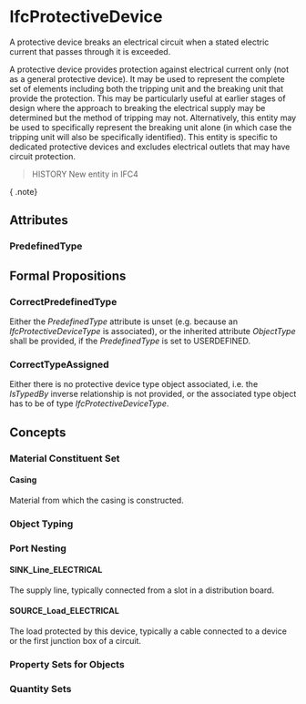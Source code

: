 # IfcProtectiveDevice

A protective device breaks an electrical circuit when a stated electric current that passes through it is exceeded.

A protective device provides protection against electrical current only (not as a general protective device). It may be used to represent the complete set of elements including both the tripping unit and the breaking unit that provide the protection. This may be particularly useful at earlier stages of design where the approach to breaking the electrical supply may be determined but the method of tripping may not. Alternatively, this entity may be used to specifically represent the breaking unit alone (in which case the tripping unit will also be specifically identified). This entity is specific to dedicated protective devices and excludes electrical outlets that may have circuit protection.

> HISTORY  New entity in IFC4

{ .note}
>

## Attributes

### PredefinedType


## Formal Propositions

### CorrectPredefinedType
Either the _PredefinedType_ attribute is unset (e.g. because an _IfcProtectiveDeviceType_ is associated), or the inherited attribute _ObjectType_ shall be provided, if the _PredefinedType_ is set to USERDEFINED.

### CorrectTypeAssigned
Either there is no protective device type object associated, i.e. the _IsTypedBy_ inverse relationship is not provided, or the associated type object has to be of type _IfcProtectiveDeviceType_.

## Concepts

### Material Constituent Set



#### Casing

Material from which the casing is constructed.

### Object Typing



### Port Nesting



#### SINK_Line_ELECTRICAL

The supply line, typically connected from a slot in a distribution board.

#### SOURCE_Load_ELECTRICAL

The load protected by this device, typically a cable connected to a device or the first junction box of a circuit.

### Property Sets for Objects



### Quantity Sets



